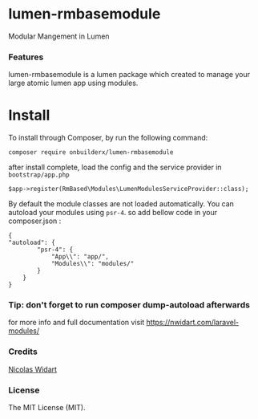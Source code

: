 # lumen-rmbasemodule
Modular Mangement in Lumen 

### Features

lumen-rmbasemodule is a lumen package which created to manage your large atomic lumen app using modules.


# Install

To install through Composer, by run the following command:

`composer require onbuilderx/lumen-rmbasemodule`
 
 after install complete, load the config and the service provider in `bootstrap/app.php`
 
 	$app->register(RmBased\Modules\LumenModulesServiceProvider::class);

By default the module classes are not loaded automatically. You can autoload your modules using `psr-4`. so add bellow  code in your composer.json :

	{
  	"autoload": {
            "psr-4": {
                "App\\": "app/",
                "Modules\\": "modules/"
            }
 	    }
	}

### Tip: don't forget to run composer dump-autoload afterwards

for more info and full documentation visit https://nwidart.com/laravel-modules/

### Credits
[Nicolas Widart](https://github.com/nwidart "Nicolas Widart")


### License
The MIT License (MIT).
